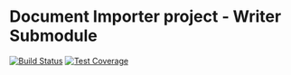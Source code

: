 # Document Importer project - Writer Submodule

[![Build Status](https://travis-ci.org/resource-watch/doc-writer.svg?branch=develop)](https://travis-ci.org/resource-watch/doc-writer)
[![Test Coverage](https://api.codeclimate.com/v1/badges/51973ae3d8b03163522d/test_coverage)](https://codeclimate.com/github/resource-watch/doc-writer/test_coverage)
